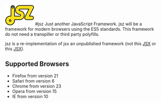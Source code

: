 ![jsz](/resources/logo-ws.png) 
#jsz
Just another JavaScript Framework. jsz will be a framework for modern browsers
using the ES5 standards. This framework do not need a transpiller or third party
polyfills.

jsz is a re-implementation of jsx an unpublished framework (not this
[JSX](https://jsx.github.io) or this [JSX](https://github.com/facebook/jsx)).

## Supported Browsers
* Firefox from version 21
* Safari from version 6
* Chrome from version 23
* Opera from version 15
* IE from version 10
